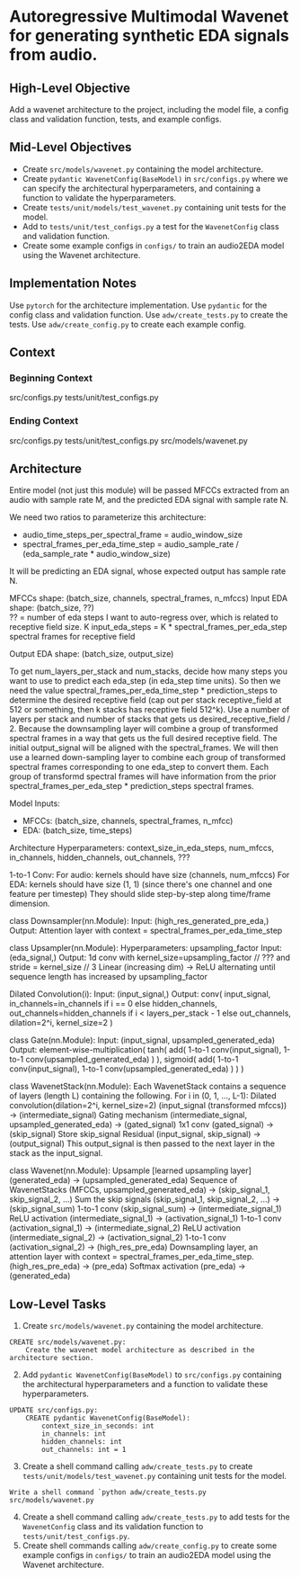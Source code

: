 # Autoregressive Multimodal Wavenet for generating synthetic EDA signals from audio.

## High-Level Objective
Add a wavenet architecture to the project, including the model file, a config class and validation function, tests, and example configs.

## Mid-Level Objectives
- Create `src/models/wavenet.py` containing the model architecture.
- Create `pydantic WavenetConfig(BaseModel)` in `src/configs.py` where we can specify the architectural hyperparameters, and containing a function to validate the hyperparameters.
- Create `tests/unit/models/test_wavenet.py` containing unit tests for the model.
- Add to `tests/unit/test_configs.py` a test for the `WavenetConfig` class and validation function.
- Create some example configs in `configs/` to train an audio2EDA model using the Wavenet architecture.

## Implementation Notes
Use `pytorch` for the architecture implementation.
Use `pydantic` for the config class and validation function.
Use `adw/create_tests.py` to create the tests.
Use `adw/create_config.py` to create each example config.

## Context
### Beginning Context
src/configs.py
tests/unit/test_configs.py

### Ending Context
src/configs.py
tests/unit/test_configs.py
src/models/wavenet.py


## Architecture
Entire model (not just this module) will be passed MFCCs extracted from an audio with sample rate M, and the predicted EDA signal with sample rate N.




We need two ratios to parameterize this architecture: 
- audio_time_steps_per_spectral_frame = audio_window_size
- spectral_frames_per_eda_time_step = audio_sample_rate / (eda_sample_rate * audio_window_size)




It will be predicting an EDA signal, whose expected output has sample rate N.




MFCCs shape: (batch_size, channels, spectral_frames, n_mfccs)
Input EDA shape: (batch_size, ??)  
        ?? = number of eda steps I want to auto-regress over, which is related to receptive field size. 
        K input_eda_steps = K * spectral_frames_per_eda_step spectral frames for receptive field

Output EDA shape: (batch_size, output_size)




To get num_layers_per_stack and num_stacks, decide how many steps you want to use to predict each eda_step (in eda_step time units).
So then we need the value spectral_frames_per_eda_time_step * prediction_steps to determine the desired receptive field (cap out per stack receptive_field at 512 or something, then k stacks has receptive field 512^k).
Use a number of layers per stack and number of stacks that gets us desired_receptive_field / 2. Because the downsampling layer will combine a group of transformed spectral frames in a way that gets us the full desired receptive field.
The initial output_signal will be aligned with the spectral_frames. We will then use a learned down-sampling layer to combine each group of transformed spectral frames corresponding to one eda_step to convert them. 
Each group of transformd spectral frames will have information from the prior spectral_frames_per_eda_step * prediction_steps spectral frames.




Model Inputs:
- MFCCs: (batch_size, channels, spectral_frames, n_mfcc)
- EDA: (batch_size, time_steps)




Architecture Hyperparameters: context_size_in_eda_steps, num_mfccs, in_channels, hidden_channels, out_channels, ???

1-to-1 Conv:
    For audio: kernels should have size (channels, num_mfccs) 
    For EDA: kernels should have size (1, 1) (since there's one channel and one feature per timestep)
    They should slide step-by-step along time/frame dimension.

class Downsampler(nn.Module):
    Input: (high_res_generated_pre_eda,)
    Output: Attention layer with context = spectral_frames_per_eda_time_step

class Upsampler(nn.Module):
    Hyperparameters: upsampling_factor
    Input: (eda_signal,)
    Output: 
        1d conv with kernel_size=upsampling_factor // ??? and stride = kernel_size // 3
        Linear (increasing dim) -> ReLU alternating until sequence length has increased by upsampling_factor

Dilated Convolution(i):
    Input: (input_signal,)
    Output: conv(
        input_signal, 
        in_channels=in_channels if i == 0 else hidden_channels, 
        out_channels=hidden_channels if i < layers_per_stack - 1 else out_channels, 
        dilation=2^i, 
        kernel_size=2
    )

class Gate(nn.Module):
    Input: (input_signal, upsampled_generated_eda)
    Output: element-wise-multiplication(
        tanh(
            add(
                1-to-1 conv(input_signal), 
                1-to-1 conv(upsampled_generated_eda)
            )
        ),
        sigmoid(
            add(
                1-to-1 conv(input_signal), 
                1-to-1 conv(upsampled_generated_eda)
            )
        )
    )

class WavenetStack(nn.Module):
    Each WavenetStack contains a sequence of layers (length L) containing the following. 
    For i in (0, 1, ..., L-1):
        Dilated convolution(dilation=2^i, kernel_size=2) (input_signal (transformed mfccs)) -> (intermediate_signal)
        Gating mechanism (intermediate_signal, upsampled_generated_eda) -> (gated_signal)
        1x1 conv (gated_signal) -> (skip_signal)
        Store skip_signal
        Residual (input_signal, skip_signal) -> (output_signal)
        This output_signal is then passed to the next layer in the stack as the input_signal.

class Wavenet(nn.Module):
    Upsample [learned upsampling layer] (generated_eda) -> (upsampled_generated_eda)
    Sequence of WavenetStacks (MFCCs, upsampled_generated_eda) -> (skip_signal_1, skip_signal_2, ...)
    Sum the skip signals (skip_signal_1, skip_signal_2, ...) -> (skip_signal_sum)
    1-to-1 conv (skip_signal_sum) -> (intermediate_signal_1)
    ReLU activation (intermediate_signal_1) -> (activation_signal_1)
    1-to-1 conv (activation_signal_1) -> (intermediate_signal_2)
    ReLU activation (intermediate_signal_2) -> (activation_signal_2)
    1-to-1 conv (activation_signal_2) -> (high_res_pre_eda)
    Downsampling layer, an attention layer with context = spectral_frames_per_eda_time_step. (high_res_pre_eda) -> (pre_eda)
    Softmax activation (pre_eda) -> (generated_eda)



## Low-Level Tasks
1. Create `src/models/wavenet.py` containing the model architecture.
```aider
CREATE src/models/wavenet.py:
    Create the wavenet model architecture as described in the architecture section.
```
2. Add `pydantic WavenetConfig(BaseModel)` to `src/configs.py` containing the architectural hyperparameters and a function to validate these hyperparameters.
```aider
UPDATE src/configs.py:
    CREATE pydantic WavenetConfig(BaseModel):
        context_size_in_seconds: int
        in_channels: int
        hidden_channels: int
        out_channels: int = 1
```
3. Create a shell command calling `adw/create_tests.py` to create `tests/unit/models/test_wavenet.py` containing unit tests for the model.
```aider
Write a shell command `python adw/create_tests.py src/models/wavenet.py
```
4. Create a shell command calling `adw/create_tests.py` to add tests for the `WavenetConfig` class and its validation function to `tests/unit/test_configs.py`.
5. Create shell commands calling `adw/create_config.py` to create some example configs in `configs/` to train an audio2EDA model using the Wavenet architecture.